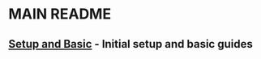 # MAIN README

## [Setup and Basic](.READMEs/01_basic/00_basic-directory.md) - Initial setup and basic guides
